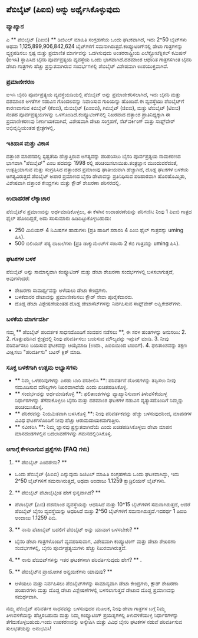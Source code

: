 ## ಪೆಬಿಬೈಟ್ (ಪಿಐಬಿ) ಅನ್ನು ಅರ್ಥೈಸಿಕೊಳ್ಳುವುದು

### ವ್ಯಾಖ್ಯಾನ
ಎ ** ಪೆಬಿಬೈಟ್ (ಪಿಐಬಿ) ** ಡಿಜಿಟಲ್ ಮಾಹಿತಿ ಸಂಗ್ರಹಣೆಯ ಒಂದು ಘಟಕವಾಗಿದೆ, ಇದು 2^50 ಬೈಟ್‌ಗಳು ಅಥವಾ 1,125,899,906,842,624 ಬೈಟ್‌ಗಳಿಗೆ ಸಮನಾಗಿರುತ್ತದೆ.ಕಂಪ್ಯೂಟಿಂಗ್‌ನಲ್ಲಿ ಡೇಟಾ ಗಾತ್ರಗಳನ್ನು ವ್ಯಕ್ತಪಡಿಸಲು ಸ್ಪಷ್ಟ ಮತ್ತು ಪ್ರಮಾಣಿತ ಮಾರ್ಗವನ್ನು ಒದಗಿಸುವುದು ಅಂತರರಾಷ್ಟ್ರೀಯ ಎಲೆಕ್ಟ್ರೋಟೆಕ್ನಿಕಲ್ ಕಮಿಷನ್ (ಐಇಸಿ) ಸ್ಥಾಪಿಸಿದ ಬೈನರಿ ಪೂರ್ವಪ್ರತ್ಯಯ ವ್ಯವಸ್ಥೆಯ ಒಂದು ಭಾಗವಾಗಿದೆ.ದಶಮಾಂಶ ಆಧಾರಿತ ಗಾತ್ರಗಳಿಗಿಂತ ಬೈನರಿ ಡೇಟಾ ಗಾತ್ರಗಳು ಹೆಚ್ಚು ಪ್ರಸ್ತುತವಾಗಿರುವ ಸಂದರ್ಭಗಳಲ್ಲಿ ಪೆಬಿಬೈಟ್ ವಿಶೇಷವಾಗಿ ಉಪಯುಕ್ತವಾಗಿದೆ.

### ಪ್ರಮಾಣೀಕರಣ
ಐಇಸಿ ಬೈನರಿ ಪೂರ್ವಪ್ರತ್ಯಯ ವ್ಯವಸ್ಥೆಯಡಿಯಲ್ಲಿ ಪೆಬಿಬೈಟ್ ಅನ್ನು ಪ್ರಮಾಣೀಕರಿಸಲಾಗಿದೆ, ಇದು ಬೈನರಿ ಮತ್ತು ದಶಮಾಂಶ ಅಳತೆಗಳ ನಡುವಿನ ಗೊಂದಲವನ್ನು ನಿವಾರಿಸುವ ಗುರಿಯನ್ನು ಹೊಂದಿದೆ.ಈ ವ್ಯವಸ್ಥೆಯು ಪೆಬಿಬೈಟ್‌ಗೆ ಕಾರಣವಾಗುವ ಕಿಬಿಬೈಟ್ (ಕೆಐಬಿ), ಮೆಬಿಬೈಟ್ (ಎಂಐಬಿ), ಗಿಬಿಬೈಟ್ (ಜಿಐಬಿ), ಮತ್ತು ಟೆಬಿಬೈಟ್ (ಟಿಐಬಿ) ನಂತಹ ಪೂರ್ವಪ್ರತ್ಯಯಗಳನ್ನು ಒಳಗೊಂಡಿದೆ.ಕಂಪ್ಯೂಟಿಂಗ್‌ನಲ್ಲಿ ನಿಖರವಾದ ದತ್ತಾಂಶ ಪ್ರಾತಿನಿಧ್ಯಕ್ಕಾಗಿ ಈ ಪ್ರಮಾಣೀಕರಣವು ನಿರ್ಣಾಯಕವಾಗಿದೆ, ವಿಶೇಷವಾಗಿ ಡೇಟಾ ಸಂಗ್ರಹಣೆ, ನೆಟ್‌ವರ್ಕಿಂಗ್ ಮತ್ತು ಸಾಫ್ಟ್‌ವೇರ್ ಅಭಿವೃದ್ಧಿಯಂತಹ ಕ್ಷೇತ್ರಗಳಲ್ಲಿ.

### ಇತಿಹಾಸ ಮತ್ತು ವಿಕಾಸ
ದತ್ತಾಂಶ ಮಾಪನದಲ್ಲಿ ಸ್ಪಷ್ಟತೆಯ ಹೆಚ್ಚುತ್ತಿರುವ ಅಗತ್ಯವನ್ನು ಪರಿಹರಿಸಲು ಬೈನರಿ ಪೂರ್ವಪ್ರತ್ಯಯ ನಾಮಕರಣದ ಭಾಗವಾಗಿ "ಪೆಬಿಬೈಟ್" ಎಂಬ ಪದವನ್ನು 1998 ರಲ್ಲಿ ಪರಿಚಯಿಸಲಾಯಿತು.ತಂತ್ರಜ್ಞಾನ ಮುಂದುವರೆದಂತೆ, ಉತ್ಪತ್ತಿಯಾಗುವ ಮತ್ತು ಸಂಗ್ರಹಿಸಿದ ದತ್ತಾಂಶದ ಪ್ರಮಾಣವು ಘಾತೀಯವಾಗಿ ಹೆಚ್ಚಾಗಿದೆ, ದೊಡ್ಡ ಘಟಕಗಳ ಬಳಕೆಯ ಅಗತ್ಯವಿರುತ್ತದೆ.ಪೆಬಿಬೈಟ್ ಅಪಾರ ಪ್ರಮಾಣದ ಬೈನರಿ ಡೇಟಾವನ್ನು ಪ್ರತಿನಿಧಿಸುವ ಪರಿಹಾರವಾಗಿ ಹೊರಹೊಮ್ಮಿತು, ವಿಶೇಷವಾಗಿ ದತ್ತಾಂಶ ಕೇಂದ್ರಗಳು ಮತ್ತು ಕ್ಲೌಡ್ ಶೇಖರಣಾ ಪರಿಸರದಲ್ಲಿ.

### ಉದಾಹರಣೆ ಲೆಕ್ಕಾಚಾರ
ಪೆಬಿಬೈಟ್‌ನ ಪ್ರಮಾಣವನ್ನು ಅರ್ಥಮಾಡಿಕೊಳ್ಳಲು, ಈ ಕೆಳಗಿನ ಉದಾಹರಣೆಯನ್ನು ಪರಿಗಣಿಸಿ:
ನೀವು 1 ಪಿಐಬಿ ಗಾತ್ರದ ಫೈಲ್ ಹೊಂದಿದ್ದರೆ, ಅದು ಸರಿಸುಮಾರು ಹಿಡಿದಿಟ್ಟುಕೊಳ್ಳಬಹುದು:
- 250 ಮಿಲಿಯನ್ 4 ನಿಮಿಷಗಳ ಹಾಡುಗಳು (ಪ್ರತಿ ಹಾಡಿಗೆ ಸರಾಸರಿ 4 ಎಂಬಿ ಫೈಲ್ ಗಾತ್ರವನ್ನು uming ಹಿಸಿ).
- 500 ಬಿಲಿಯನ್ ಪಠ್ಯ ದಾಖಲೆಗಳು (ಪ್ರತಿ ಡಾಕ್ಯುಮೆಂಟ್‌ಗೆ ಸರಾಸರಿ 2 ಕೆಬಿ ಗಾತ್ರವನ್ನು uming ಹಿಸಿ).

### ಘಟಕಗಳ ಬಳಕೆ
ಪೆಬಿಬೈಟ್ ಅನ್ನು ಸಾಮಾನ್ಯವಾಗಿ ಕಂಪ್ಯೂಟಿಂಗ್ ಮತ್ತು ಡೇಟಾ ಶೇಖರಣಾ ಸಂದರ್ಭಗಳಲ್ಲಿ ಬಳಸಲಾಗುತ್ತದೆ, ಅವುಗಳೆಂದರೆ:
- ಶೇಖರಣಾ ಸಾಮರ್ಥ್ಯವನ್ನು ಅಳೆಯಲು ಡೇಟಾ ಕೇಂದ್ರಗಳು.
- ಬಳಕೆದಾರರ ಡೇಟಾವನ್ನು ಪ್ರಮಾಣೀಕರಿಸಲು ಕ್ಲೌಡ್ ಸೇವಾ ಪೂರೈಕೆದಾರರು.
- ದೊಡ್ಡ ಡೇಟಾ ವಿಶ್ಲೇಷಣೆಯಂತಹ ದೊಡ್ಡ ಡೇಟಾಸೆಟ್‌ಗಳನ್ನು ನಿರ್ವಹಿಸುವ ಸಾಫ್ಟ್‌ವೇರ್ ಅಪ್ಲಿಕೇಶನ್‌ಗಳು.

### ಬಳಕೆಯ ಮಾರ್ಗದರ್ಶಿ
ನಮ್ಮ ** ಪೆಬಿಬೈಟ್ ಪರಿವರ್ತಕ ಸಾಧನದೊಂದಿಗೆ ಸಂವಹನ ನಡೆಸಲು **, ಈ ಸರಳ ಹಂತಗಳನ್ನು ಅನುಸರಿಸಿ:
2.
2. ಗೊತ್ತುಪಡಿಸಿದ ಕ್ಷೇತ್ರದಲ್ಲಿ ನೀವು ಪರಿವರ್ತಿಸಲು ಬಯಸುವ ಮೌಲ್ಯವನ್ನು ಇನ್ಪುಟ್ ಮಾಡಿ.
3. ನೀವು ಪರಿವರ್ತಿಸಲು ಬಯಸುವ ಘಟಕವನ್ನು ಆಯ್ಕೆಮಾಡಿ (ಉದಾ., ಪಿಐಬಿಯಿಂದ ಟಿಐಬಿಗೆ).
4. ಫಲಿತಾಂಶವನ್ನು ತಕ್ಷಣ ವೀಕ್ಷಿಸಲು "ಪರಿವರ್ತಿಸು" ಬಟನ್ ಕ್ಲಿಕ್ ಮಾಡಿ.

### ಸೂಕ್ತ ಬಳಕೆಗಾಗಿ ಉತ್ತಮ ಅಭ್ಯಾಸಗಳು
- ** ನಿಮ್ಮ ಒಳಹರಿವುಗಳನ್ನು ಎರಡು ಬಾರಿ ಪರಿಶೀಲಿಸಿ **: ಪರಿವರ್ತನೆ ದೋಷಗಳನ್ನು ತಪ್ಪಿಸಲು ನೀವು ನಮೂದಿಸುವ ಮೌಲ್ಯಗಳು ನಿಖರವಾಗಿದೆಯೆ ಎಂದು ಖಚಿತಪಡಿಸಿಕೊಳ್ಳಿ.
- ** ಸಂದರ್ಭವನ್ನು ಅರ್ಥಮಾಡಿಕೊಳ್ಳಿ **: ಫಲಿತಾಂಶಗಳನ್ನು ವ್ಯಾಖ್ಯಾನಿಸುವಾಗ ತಿಳುವಳಿಕೆಯುಳ್ಳ ನಿರ್ಧಾರಗಳನ್ನು ತೆಗೆದುಕೊಳ್ಳಲು ಬೈನರಿ ಮತ್ತು ದಶಮಾಂಶ ಘಟಕಗಳ ನಡುವಿನ ವ್ಯತ್ಯಾಸದೊಂದಿಗೆ ನಿಮ್ಮನ್ನು ಪರಿಚಯಿಸಿಕೊಳ್ಳಿ.
- ** ಪರಿಕರವನ್ನು ನಿಯಮಿತವಾಗಿ ಬಳಸಿಕೊಳ್ಳಿ **: ನೀವು ಪರಿವರ್ತಕವನ್ನು ಹೆಚ್ಚು ಬಳಸುವುದರಿಂದ, ಮಾಪನಗಳ ವಿವಿಧ ಘಟಕಗಳೊಂದಿಗೆ ನೀವು ಹೆಚ್ಚು ಆರಾಮದಾಯಕವಾಗುತ್ತೀರಿ.
- ** ನವೀಕರಿಸಿ **: ನಿಮ್ಮ ಜ್ಞಾನವು ಪ್ರಸ್ತುತವಾಗಿದೆಯೆ ಎಂದು ಖಚಿತಪಡಿಸಿಕೊಳ್ಳಲು ಡೇಟಾ ಮಾಪನ ಮಾನದಂಡಗಳಲ್ಲಿನ ಬದಲಾವಣೆಗಳನ್ನು ಗಮನದಲ್ಲಿರಿಸಿಕೊಳ್ಳಿ.

### ಆಗಾಗ್ಗೆ ಕೇಳಲಾಗುವ ಪ್ರಶ್ನೆಗಳು (FAQ ಗಳು)

1. ** ಪೆಬಿಬೈಟ್ ಎಂದರೇನು? **
- ಒಂದು ಪೆಬಿಬೈಟ್ (ಪಿಐಬಿ) ಎನ್ನುವುದು ಡಿಜಿಟಲ್ ಮಾಹಿತಿ ಸಂಗ್ರಹಣೆಯ ಒಂದು ಘಟಕವಾಗಿದ್ದು, ಇದು 2^50 ಬೈಟ್‌ಗಳಿಗೆ ಸಮನಾಗಿರುತ್ತದೆ, ಅಥವಾ ಅಂದಾಜು 1.1259 ಕ್ವಾಡ್ರಿಲಿಯನ್ ಬೈಟ್‌ಗಳು.

2. ** ಪೆಬಿಬೈಟ್ ಪೆಟಾಬೈಟ್ಗಿಂತ ಹೇಗೆ ಭಿನ್ನವಾಗಿದೆ? **
- ಪೆಟಾಬೈಟ್ (ಪಿಬಿ) ದಶಮಾಂಶ ವ್ಯವಸ್ಥೆಯನ್ನು ಆಧರಿಸಿದೆ ಮತ್ತು 10^15 ಬೈಟ್‌ಗಳಿಗೆ ಸಮನಾಗಿರುತ್ತದೆ, ಆದರೆ ಪೆಬಿಬೈಟ್ ಬೈನರಿ ವ್ಯವಸ್ಥೆಯನ್ನು ಆಧರಿಸಿದೆ ಮತ್ತು 2^50 ಬೈಟ್‌ಗಳಿಗೆ ಸಮನಾಗಿರುತ್ತದೆ.ಇದರರ್ಥ 1 ಪಿಐಬಿ ಅಂದಾಜು 1.1259 ಪಿಬಿ.

3. ** ನಾನು ಪೆಟಾಬೈಟ್ ಬದಲಿಗೆ ಪೆಬಿಬೈಟ್ ಅನ್ನು ಯಾವಾಗ ಬಳಸಬೇಕು? **
- ಬೈನರಿ ಡೇಟಾ ಗಾತ್ರಗಳೊಂದಿಗೆ ವ್ಯವಹರಿಸುವಾಗ, ವಿಶೇಷವಾಗಿ ಕಂಪ್ಯೂಟಿಂಗ್ ಮತ್ತು ಡೇಟಾ ಶೇಖರಣಾ ಸಂದರ್ಭಗಳಲ್ಲಿ, ಬೈನರಿ ಪೂರ್ವಪ್ರತ್ಯಯಗಳು ಹೆಚ್ಚು ನಿಖರವಾಗಿರುತ್ತವೆ.

4. ** ನಾನು ಪೆಬಿಬಿಟ್‌ಗಳನ್ನು ಇತರ ಘಟಕಗಳಾಗಿ ಪರಿವರ್ತಿಸುವುದು ಹೇಗೆ? **
.

5. ** ಪೆಬಿಬೈಟ್‌ನ ಪ್ರಾಯೋಗಿಕ ಅನ್ವಯಿಕೆಗಳು ಯಾವುವು? **
- ಅಳೆಯಲು ಮತ್ತು ನಿರ್ವಹಿಸಲು ಪೆಬಿಬೈಟ್‌ಗಳನ್ನು ಸಾಮಾನ್ಯವಾಗಿ ಡೇಟಾ ಕೇಂದ್ರಗಳು, ಕ್ಲೌಡ್ ಶೇಖರಣಾ ಪರಿಹಾರಗಳು ಮತ್ತು ದೊಡ್ಡ ಡೇಟಾ ವಿಶ್ಲೇಷಣೆಗಳಲ್ಲಿ ಬಳಸಲಾಗುತ್ತದೆ ಡೇಟಾದ ದೊಡ್ಡ ಪ್ರಮಾಣವನ್ನು ಸಮರ್ಥವಾಗಿ.

ನಮ್ಮ ಪೆಬಿಬೈಟ್ ಪರಿವರ್ತಕ ಸಾಧನವನ್ನು ಬಳಸುವುದರ ಮೂಲಕ, ನೀವು ಡೇಟಾ ಗಾತ್ರಗಳ ಬಗ್ಗೆ ನಿಮ್ಮ ತಿಳುವಳಿಕೆಯನ್ನು ಹೆಚ್ಚಿಸಬಹುದು ಮತ್ತು ನಿಮ್ಮ ಕಂಪ್ಯೂಟಿಂಗ್ ಪ್ರಯತ್ನಗಳಲ್ಲಿ ತಿಳುವಳಿಕೆಯುಳ್ಳ ನಿರ್ಧಾರಗಳನ್ನು ತೆಗೆದುಕೊಳ್ಳಬಹುದು.ಇಂದು ಉಪಕರಣವನ್ನು ಅನ್ವೇಷಿಸಿ ಮತ್ತು ವಿವಿಧ ಬೈನರಿ ಘಟಕಗಳ ನಡುವೆ ಪರಿವರ್ತಿಸುವ ಸುಲಭತೆಯನ್ನು ಅನುಭವಿಸಿ!